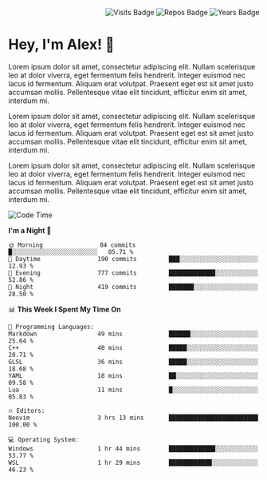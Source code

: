 <p align="right">
  <img src="https://badges.pufler.dev/visits/Alextibtab/Alextibtab" alt="Visits Badge">
  <img src="https://badges.pufler.dev/repos/Alextibtab/" alt="Repos Badge">
  <img src="https://badges.pufler.dev/years/Alextibtab/" alt="Years Badge">
</p>

<h1 align="left">Hey, I'm Alex! 💽 </h1>

Lorem ipsum dolor sit amet, consectetur adipiscing elit. Nullam scelerisque leo at dolor viverra, eget fermentum felis hendrerit. Integer euismod nec lacus id fermentum. Aliquam erat volutpat. Praesent eget est sit amet justo accumsan mollis. Pellentesque vitae elit tincidunt, efficitur enim sit amet, interdum mi.

Lorem ipsum dolor sit amet, consectetur adipiscing elit. Nullam scelerisque leo at dolor viverra, eget fermentum felis hendrerit. Integer euismod nec lacus id fermentum. Aliquam erat volutpat. Praesent eget est sit amet justo accumsan mollis. Pellentesque vitae elit tincidunt, efficitur enim sit amet, interdum mi.

Lorem ipsum dolor sit amet, consectetur adipiscing elit. Nullam scelerisque leo at dolor viverra, eget fermentum felis hendrerit. Integer euismod nec lacus id fermentum. Aliquam erat volutpat. Praesent eget est sit amet justo accumsan mollis. Pellentesque vitae elit tincidunt, efficitur enim sit amet, interdum mi.

<!--START_SECTION:waka-->
![Code Time](http://img.shields.io/badge/Code%20Time-3%20hrs%2026%20mins-blue)

**I'm a Night 🦉** 

```text
🌞 Morning                84 commits          █░░░░░░░░░░░░░░░░░░░░░░░░   05.71 % 
🌆 Daytime                190 commits         ███░░░░░░░░░░░░░░░░░░░░░░   12.93 % 
🌃 Evening                777 commits         █████████████░░░░░░░░░░░░   52.86 % 
🌙 Night                  419 commits         ███████░░░░░░░░░░░░░░░░░░   28.50 % 
```


📊 **This Week I Spent My Time On** 

```text
💬 Programming Languages: 
Markdown                 49 mins             ██████░░░░░░░░░░░░░░░░░░░   25.64 % 
C++                      40 mins             █████░░░░░░░░░░░░░░░░░░░░   20.71 % 
GLSL                     36 mins             █████░░░░░░░░░░░░░░░░░░░░   18.68 % 
YAML                     18 mins             ██░░░░░░░░░░░░░░░░░░░░░░░   09.58 % 
Lua                      11 mins             █░░░░░░░░░░░░░░░░░░░░░░░░   05.83 % 

🔥 Editors: 
Neovim                   3 hrs 13 mins       █████████████████████████   100.00 % 

💻 Operating System: 
Windows                  1 hr 44 mins        █████████████░░░░░░░░░░░░   53.77 % 
WSL                      1 hr 29 mins        ████████████░░░░░░░░░░░░░   46.23 % 
```


<!--END_SECTION:waka-->
